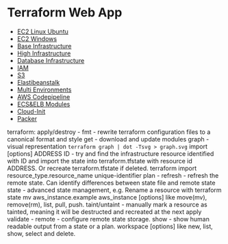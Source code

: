 # Terraform Web App

* [EC2 Linux Ubuntu](ec2-linux/instance.tf)
* [EC2 Windows](ec2-windows/instance.tf)
* [Base Infrastructure](base-infrastructure/base.md)
* [High Infrastructure](high-infrastructure/high.md)
* [Database Infrastructure](rds/rds.md)
* [IAM](iam/iam.md)
* [S3](s3/s3.md)
* [Elastibeanstalk](elasticbeanstalk/elasticbeanstalk.md)
* [Multi Environments](multi-env/env.md)
* [AWS Codepipeline](codepipeline/steps.md)
* [ECS&ELB Modules](modules/steps.md)
* [Cloud-Init](cloud-init/steps.md)
* [Packer](packer/steps.md)

terraform:
apply/destroy - 
fmt - rewrite terraform configuration files to a canonical format and style
get - download and update modules
graph - visual representation ` terraform graph | dot -Tsvg > graph.svg `
import [options] ADDRESS ID - try and find the infrastructure resource identified with ID and import the state into terraform.tfstate with resource id ADDRESS. Or recreate terraform.tfstate if deleted.
terraform import resource_type.resource_name unique-identifier
plan -
refresh - refresh the remote state.  Can identify differences between state file and remote state
state - advanced state management, e.g. Rename a resource with terraform state mv aws_instance.example aws_instance [options] like move(mv), remove(rm), list, pull, push.
taint/untaint - manually mark a resource as tainted, meaning it will be destructed and recreated at the next apply
validate - 
remote - configure remote state storage.
show - show human readable output from a state or a plan.
workspace [options] like new, list, show, select and delete.